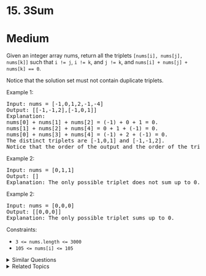 # 15. 3Sum

# Medium

Given an integer array nums, return all the triplets `[nums[i], nums[j], nums[k]]` such that `i != j`, `i != k`, and `j != k`, and `nums[i] + nums[j] + nums[k] == 0`.

Notice that the solution set must not contain duplicate triplets.

Example 1:

<pre>
Input: nums = [-1,0,1,2,-1,-4]
Output: [[-1,-1,2],[-1,0,1]]
Explanation: 
nums[0] + nums[1] + nums[2] = (-1) + 0 + 1 = 0.
nums[1] + nums[2] + nums[4] = 0 + 1 + (-1) = 0.
nums[0] + nums[3] + nums[4] = (-1) + 2 + (-1) = 0.
The distinct triplets are [-1,0,1] and [-1,-1,2].
Notice that the order of the output and the order of the triplets does not matter.
</pre>

Example 2:

<pre>
Input: nums = [0,1,1]
Output: []
Explanation: The only possible triplet does not sum up to 0.
</pre>

Example 2:

<pre>
Input: nums = [0,0,0]
Output: [[0,0,0]]
Explanation: The only possible triplet sums up to 0.
</pre>

Constraints:

-   `3 <= nums.length <= 3000`
-   `105 <= nums[i] <= 105`

<details>
<summary> Similar Questions </summary>

-   `Two Sum - Easy`
-   `3Sum Closest - Medium`
-   `4Sum - Medium`

</details>

<details>
<summary> Related Topics </summary>

-   `Array`
-   `Two Pointers`
-   `Sorting`

</details>
